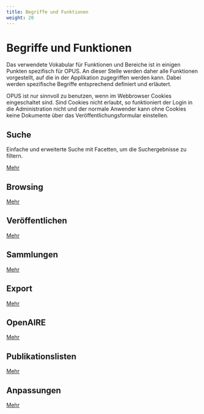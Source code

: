 ```yaml
---
title: Begriffe und Funktionen
weight: 20
---
```


# Begriffe und Funktionen

Das verwendete Vokabular für Funktionen und Bereiche ist in einigen Punkten spezifisch für OPUS.
An dieser Stelle werden daher alle Funktionen vorgestellt, auf die in der Applikation zugegriffen
werden kann. Dabei werden spezifische Begriffe entsprechend definiert und erläutert.

<p class="warning">
OPUS ist nur sinnvoll zu benutzen, wenn im Webbrowser Cookies eingeschaltet sind. Sind
Cookies nicht erlaubt, so funktioniert der Login in die Administration nicht und der normale Anwender
kann ohne Cookies keine Dokumente über das Veröffentlichungsformular einstellen.
</p>

## Suche

Einfache und erweiterte Suche mit Facetten, um die Suchergebnisse zu filtern.

[Mehr](search.html)

## Browsing

[Mehr](browsing.html)

## Veröffentlichen

[Mehr](publish.html)

## Sammlungen

[Mehr](collections.html)

## Export

[Mehr](export.html)

## OpenAIRE

[Mehr](openaire.html)

## Publikationslisten

[Mehr](publist.html)

## Anpassungen

[Mehr](customization.html)
